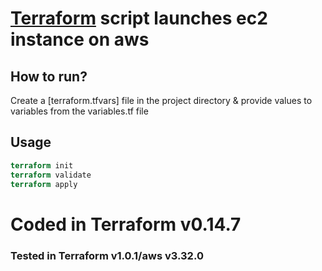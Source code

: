 # [Terraform](https://www.terraform.io/) script launches ec2 instance on aws


## How to run?

Create a [terraform.tfvars] file in the project directory & provide values to variables from the variables.tf file


## Usage

```terraform
terraform init
terraform validate
terraform apply
```

# Coded in Terraform v0.14.7
### Tested in Terraform v1.0.1/aws v3.32.0